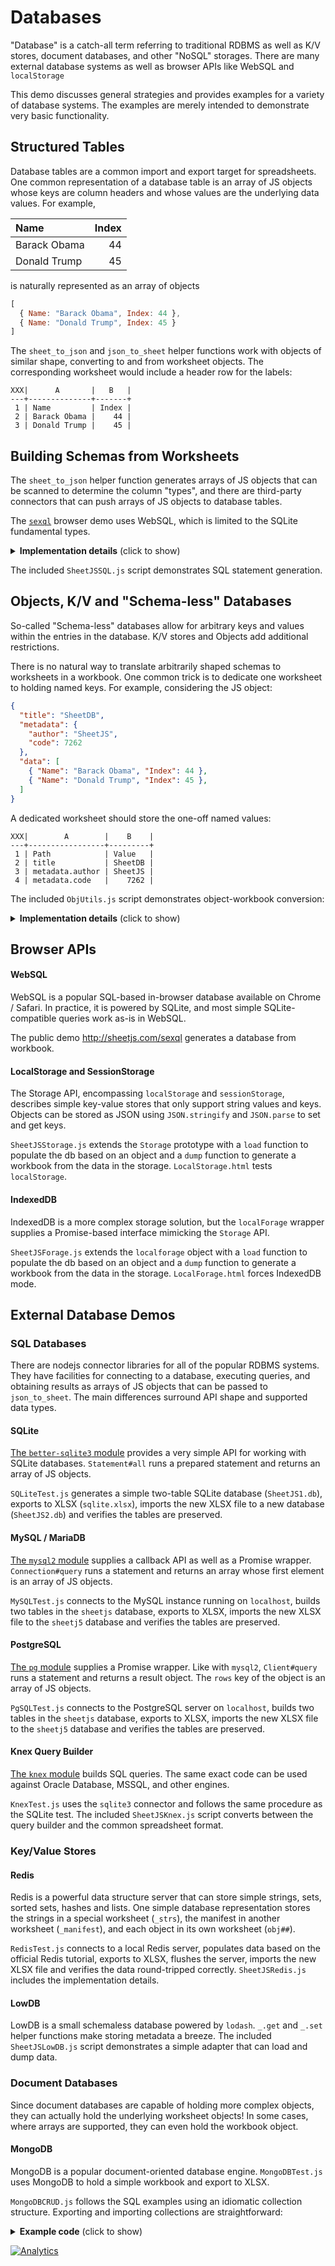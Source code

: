 # Databases

"Database" is a catch-all term referring to traditional RDBMS as well as K/V
stores, document databases, and other "NoSQL" storages. There are many external
database systems as well as browser APIs like WebSQL and `localStorage`

This demo discusses general strategies and provides examples for a variety of
database systems.  The examples are merely intended to demonstrate very basic
functionality.


## Structured Tables

Database tables are a common import and export target for spreadsheets.  One
common representation of a database table is an array of JS objects whose keys
are column headers and whose values are the underlying data values. For example,

| Name         | Index |
| :----------- | ----: |
| Barack Obama |    44 |
| Donald Trump |    45 |

is naturally represented as an array of objects

```js
[
  { Name: "Barack Obama", Index: 44 },
  { Name: "Donald Trump", Index: 45 }
]
```

The `sheet_to_json` and `json_to_sheet` helper functions work with objects of
similar shape, converting to and from worksheet objects.  The corresponding
worksheet would include a header row for the labels:

```
XXX|      A       |   B   |
---+--------------+-------+
 1 | Name         | Index |
 2 | Barack Obama |    44 |
 3 | Donald Trump |    45 |
```


## Building Schemas from Worksheets

The `sheet_to_json` helper function generates arrays of JS objects that can be
scanned to determine the column "types", and there are third-party connectors
that can push arrays of JS objects to database tables.

The [`sexql`](http://sheetjs.com/sexql) browser demo uses WebSQL, which is
limited to the SQLite fundamental types.

<details>
	<summary><b>Implementation details</b> (click to show)</summary>

The `sexql` schema builder scans the first row to find headers:

```js
  if(!ws || !ws['!ref']) return;
  var range = XLSX.utils.decode_range(ws['!ref']);
  if(!range || !range.s || !range.e || range.s > range.e) return;
  var R = range.s.r, C = range.s.c;

  var names = new Array(range.e.c-range.s.c+1);
  for(C = range.s.c; C<= range.e.c; ++C){
    var addr = XLSX.utils.encode_cell({c:C,r:R});
    names[C-range.s.c] = ws[addr] ? ws[addr].v : XLSX.utils.encode_col(C);
  }
```

After finding the headers, a deduplication step ensures that data is not lost.
Duplicate headers will be suffixed with `_1`, `_2`, etc.

```js
  for(var i = 0; i < names.length; ++i) if(names.indexOf(names[i]) < i)
    for(var j = 0; j < names.length; ++j) {
      var _name = names[i] + "_" + (j+1);
      if(names.indexOf(_name) > -1) continue;
      names[i] = _name;
    }
```

A column-major walk helps determine the data type.  For SQLite the only relevant
data types are `REAL` and `TEXT`.  If a string or date or error is seen in any
value of a column, the column is marked as `TEXT`:

```js
  var types = new Array(range.e.c-range.s.c+1);
  for(C = range.s.c; C<= range.e.c; ++C) {
    var seen = {}, _type = "";
    for(R = range.s.r+1; R<= range.e.r; ++R)
      seen[(ws[XLSX.utils.encode_cell({c:C,r:R})]||{t:"z"}).t] = true;
    if(seen.s || seen.str) _type = "TEXT";
    else if(seen.n + seen.b + seen.d + seen.e > 1) _type = "TEXT";
    else switch(true) {
      case seen.b:
      case seen.n: _type = "REAL"; break;
      case seen.e: _type = "TEXT"; break;
      case seen.d: _type = "TEXT"; break;
    }
    types[C-range.s.c] = _type || "TEXT";
  }
```

</details>

The included `SheetJSSQL.js` script demonstrates SQL statement generation.


## Objects, K/V and "Schema-less" Databases

So-called "Schema-less" databases allow for arbitrary keys and values within the
entries in the database.  K/V stores and Objects add additional restrictions.

There is no natural way to translate arbitrarily shaped schemas to worksheets
in a workbook.  One common trick is to dedicate one worksheet to holding named
keys.  For example, considering the JS object:

```json
{
  "title": "SheetDB",
  "metadata": {
    "author": "SheetJS",
    "code": 7262
  },
  "data": [
    { "Name": "Barack Obama", "Index": 44 },
    { "Name": "Donald Trump", "Index": 45 },
  ]
}
```

A dedicated worksheet should store the one-off named values:

```
XXX|        A        |    B    |
---+-----------------+---------+
 1 | Path            | Value   |
 2 | title           | SheetDB |
 3 | metadata.author | SheetJS |
 4 | metadata.code   |    7262 |
```

The included `ObjUtils.js` script demonstrates object-workbook conversion:

<details>
	<summary><b>Implementation details</b> (click to show)</summary>

```js
function deepset(obj, path, value) {
  if(path.indexOf(".") == -1) return obj[path] = value;
  var parts = path.split(".");
  if(!obj[parts[0]]) obj[parts[0]] = {};
  return deepset(obj[parts[0]], parts.slice(1).join("."), value);
}
function workbook_to_object(wb) {
  var out = {};

  /* assign one-off keys */
  var ws = wb.Sheets["_keys"]; if(ws) {
    var data = XLSX.utils.sheet_to_json(ws, {raw:true});
    data.forEach(function(r) { deepset(out, r.path, r.value); });
  }

  /* assign arrays from worksheet tables */
  wb.SheetNames.forEach(function(n) {
    if(n == "_keys") return;
    out[n] = XLSX.utils.sheet_to_json(wb.Sheets[n], {raw:true});
  });

  return out;
}

function walk(obj, key, arr) {
  if(Array.isArray(obj)) return;
  if(typeof obj != "object") { arr.push({path:key, value:obj}); return; }
  Object.keys(obj).forEach(function(k) { walk(obj[k], key?key+"."+k:k, arr); });
}
function object_to_workbook(obj) {
  var wb = XLSX.utils.book_new();

  /* keyed entries */
  var base = []; walk(obj, "", base);
  var ws = XLSX.utils.json_to_sheet(base, {header:["path", "value"]});
  XLSX.utils.book_append_sheet(wb, ws, "_keys");

  /* arrays */
  Object.keys(obj).forEach(function(k) {
    if(!Array.isArray(obj[k])) return;
    XLSX.utils.book_append_sheet(wb, XLSX.utils.json_to_sheet(obj[k]), k);
  });

  return wb;
}
```

</details>


## Browser APIs

#### WebSQL

WebSQL is a popular SQL-based in-browser database available on Chrome / Safari.
In practice, it is powered by SQLite, and most simple SQLite-compatible queries
work as-is in WebSQL.

The public demo <http://sheetjs.com/sexql> generates a database from workbook.

#### LocalStorage and SessionStorage

The Storage API, encompassing `localStorage` and `sessionStorage`, describes
simple key-value stores that only support string values and keys. Objects can be
stored as JSON using `JSON.stringify` and `JSON.parse` to set and get keys.

`SheetJSStorage.js` extends the `Storage` prototype with a `load` function to
populate the db based on an object and a `dump` function to generate a workbook
from the data in the storage.  `LocalStorage.html` tests `localStorage`.

#### IndexedDB

IndexedDB is a more complex storage solution, but the `localForage` wrapper
supplies a Promise-based interface mimicking the `Storage` API.

`SheetJSForage.js` extends the `localforage` object with a `load` function to
populate the db based on an object and a `dump` function to generate a workbook
from the data in the storage.  `LocalForage.html` forces IndexedDB mode.


## External Database Demos

### SQL Databases

There are nodejs connector libraries for all of the popular RDBMS systems.  They
have facilities for connecting to a database, executing queries, and obtaining
results as arrays of JS objects that can be passed to `json_to_sheet`.  The main
differences surround API shape and supported data types.

#### SQLite

[The `better-sqlite3` module](https://www.npmjs.com/package/better-sqlite3)
provides a very simple API for working with SQLite databases.  `Statement#all`
runs a prepared statement and returns an array of JS objects.

`SQLiteTest.js` generates a simple two-table SQLite database (`SheetJS1.db`),
exports to XLSX (`sqlite.xlsx`), imports the new XLSX file to a new database
(`SheetJS2.db`) and verifies the tables are preserved.

#### MySQL / MariaDB

[The `mysql2` module](https://www.npmjs.com/package/mysql2) supplies a callback
API as well as a Promise wrapper.  `Connection#query` runs a statement and
returns an array whose first element is an array of JS objects.

`MySQLTest.js` connects to the MySQL instance running on `localhost`, builds two
tables in the `sheetjs` database, exports to XLSX, imports the new XLSX file to
the `sheetj5` database and verifies the tables are preserved.

#### PostgreSQL

[The `pg` module](https://www.npmjs.com/package/pg) supplies a Promise wrapper.
Like with `mysql2`, `Client#query` runs a statement and returns a result object.
The `rows` key of the object is an array of JS objects.

`PgSQLTest.js` connects to the PostgreSQL server on `localhost`, builds two
tables in the `sheetjs` database, exports to XLSX, imports the new XLSX file to
the `sheetj5` database and verifies the tables are preserved.

#### Knex Query Builder

[The `knex` module](https://www.npmjs.com/package/knex) builds SQL queries.  The
same exact code can be used against Oracle Database, MSSQL, and other engines.

`KnexTest.js` uses the `sqlite3` connector and follows the same procedure as the
SQLite test.  The included `SheetJSKnex.js` script converts between the query
builder and the common spreadsheet format.

### Key/Value Stores

#### Redis

Redis is a powerful data structure server that can store simple strings, sets,
sorted sets, hashes and lists.  One simple database representation stores the
strings in a special worksheet (`_strs`), the manifest in another worksheet
(`_manifest`), and each object in its own worksheet (`obj##`).

`RedisTest.js` connects to a local Redis server, populates data based on the
official Redis tutorial, exports to XLSX, flushes the server, imports the new
XLSX file and verifies the data round-tripped correctly.  `SheetJSRedis.js`
includes the implementation details.

#### LowDB

LowDB is a small schemaless database powered by `lodash`.  `_.get` and `_.set`
helper functions make storing metadata a breeze.  The included `SheetJSLowDB.js`
script demonstrates a simple adapter that can load and dump data.

### Document Databases

Since document databases are capable of holding more complex objects, they can
actually hold the underlying worksheet objects!  In some cases, where arrays are
supported, they can even hold the workbook object.

#### MongoDB

MongoDB is a popular document-oriented database engine.  `MongoDBTest.js` uses
MongoDB to hold a simple workbook and export to XLSX.

`MongoDBCRUD.js` follows the SQL examples using an idiomatic collection
structure.  Exporting and importing collections are straightforward:

<details>
	<summary><b>Example code</b> (click to show)</summary>

```js
/* generate a worksheet from a collection */
const aoa = await db.collection('coll').find({}).toArray();
aoa.forEach((x) => delete x._id);
const ws = XLSX.utils.json_to_sheet(aoa);


/* import data from a worksheet to a collection */
const aoa = XLSX.utils.sheet_to_json(ws);
await db.collection('coll').insertMany(aoa, {ordered: true});
```

#### Firebase

[`firebase-server`](https://www.npmjs.com/package/firebase-server) is a simple
mock Firebase server used in the tests, but the same code works in an external
Firebase deployment when plugging in the database connection info.

`FirebaseDemo.html` and `FirebaseTest.js` demonstrate a whole-workbook process.
The entire workbook object is persisted, a few cells are changed, and the stored
data is dumped and exported to XLSX.

</details>

[![Analytics](https://ga-beacon.appspot.com/UA-36810333-1/SheetJS/js-xlsx?pixel)](https://github.com/SheetJS/js-xlsx)

